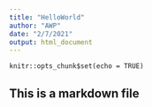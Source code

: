 ```yaml
---
title: "HelloWorld"
author: "AWP"
date: "2/7/2021"
output: html_document
---
```


```{r setup, include=FALSE}
knitr::opts_chunk$set(echo = TRUE)
```

## This is a markdown file
